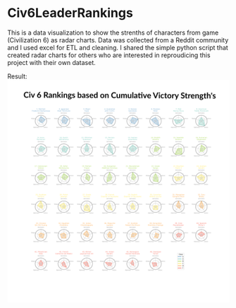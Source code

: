 # Civ6LeaderRankings

This is a data visualization to show the strenths of characters from game (Civilization 6) as radar charts. Data was collected from a Reddit community and I used excel for ETL and cleaning. I shared the simple python script that created radar charts for others who are interested in reproudicing this project with their own dataset.


Result:
![alt text](https://github.com/RevanthK/Civ6LeaderRankings/blob/master/Civ_Ratings.png)
